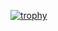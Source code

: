 [![trophy](https://github-profile-trophy.vercel.app/?username=Emilianoac&rank=-unknow&theme=gruvbox)](https://github.com/ryo-ma/github-profile-trophy)
